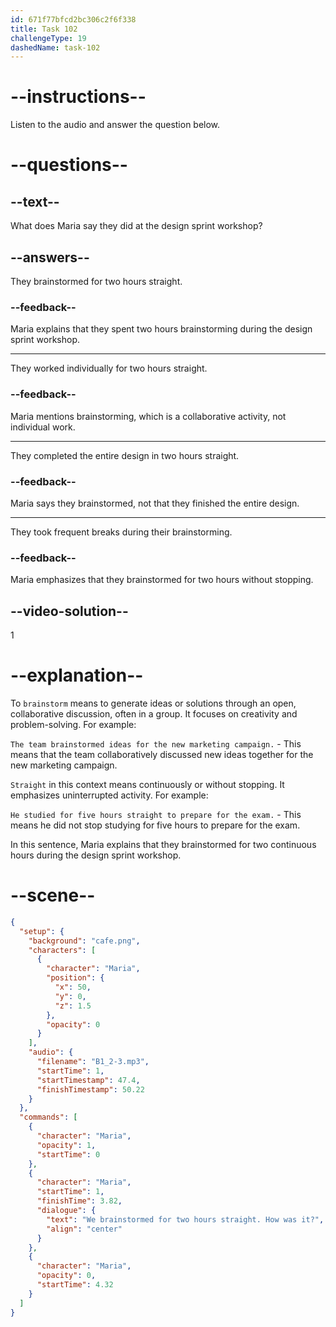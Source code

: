 ```yaml
---
id: 671f77bfcd2bc306c2f6f338
title: Task 102
challengeType: 19
dashedName: task-102
---
```


<!-- (Audio) Maria: We brainstormed for two hours straight. How was it? -->

# --instructions--

Listen to the audio and answer the question below.

# --questions--

## --text--

What does Maria say they did at the design sprint workshop?

## --answers--

They brainstormed for two hours straight.

### --feedback--

Maria explains that they spent two hours brainstorming during the design sprint workshop.

---

They worked individually for two hours straight.

### --feedback--

Maria mentions brainstorming, which is a collaborative activity, not individual work.

---

They completed the entire design in two hours straight.

### --feedback--

Maria says they brainstormed, not that they finished the entire design.

---

They took frequent breaks during their brainstorming.

### --feedback--

Maria emphasizes that they brainstormed for two hours without stopping.

## --video-solution--

1

# --explanation--

To `brainstorm` means to generate ideas or solutions through an open, collaborative discussion, often in a group. It focuses on creativity and problem-solving. For example: 

`The team brainstormed ideas for the new marketing campaign.` - This means that the team collaboratively discussed new ideas together for the new marketing campaign.

`Straight` in this context means continuously or without stopping. It emphasizes uninterrupted activity. For example: 

`He studied for five hours straight to prepare for the exam.` - This means he did not stop studying for five hours to prepare for the exam.

In this sentence, Maria explains that they brainstormed for two continuous hours during the design sprint workshop.

# --scene--

```json
{
  "setup": {
    "background": "cafe.png",
    "characters": [
      {
        "character": "Maria",
        "position": {
          "x": 50,
          "y": 0,
          "z": 1.5
        },
        "opacity": 0
      }
    ],
    "audio": {
      "filename": "B1_2-3.mp3",
      "startTime": 1,
      "startTimestamp": 47.4,
      "finishTimestamp": 50.22
    }
  },
  "commands": [
    {
      "character": "Maria",
      "opacity": 1,
      "startTime": 0
    },
    {
      "character": "Maria",
      "startTime": 1,
      "finishTime": 3.82,
      "dialogue": {
        "text": "We brainstormed for two hours straight. How was it?",
        "align": "center"
      }
    },
    {
      "character": "Maria",
      "opacity": 0,
      "startTime": 4.32
    }
  ]
}
```
